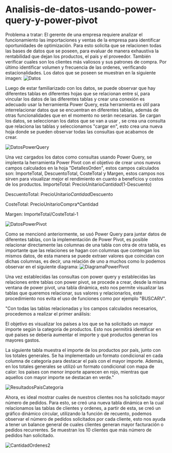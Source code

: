 # Analisis-de-datos-usando-power-query-y-power-pivot
Problema a tratar: El gerente de una empresa requiere analizar el funcionamiento las importaciones y ventas de la empresa para identificar oportunidades de optimización. Para esto solicita que se relacionen todas las bases de datos que se poseen, para evaluar de manera exhaustiva la rentabilidad que dejan los productos, el país y el proveedor. También verificar cuales son los clientes más valiosos y sus patrones de compra. Por último identificar volumen y frecuencia de las ordenes, verificando estacionalidades.
Los datos que se poseen se muestran en la siguiente imagen:
![Datos](https://github.com/user-attachments/assets/1fb721f5-0d97-44cc-89ea-798b4a1b2ac7)

Luego de estar familiarizado con los datos, se puede observar que hay diferentes tablas en diferentes hojas que se relacionan entre sí, para vincular los datos de las diferentes tablas y crear una conexión es adecuado usar la herramienta Power Query, esta herramienta es útil para interrelacionar datos que se encuentran en diferentes tablas, además de otras funcionalidades que en el momento no serán necesarias. Se cargan los datos, se seleccionan los datos que se van a usar , se crea una consulta que relaciona las tablas y seleccionamos "cargar en", esto crea una nueva hoja donde se pueden observar todas las consultas que acabamos de crear.

![DatosPowerQuery](https://github.com/user-attachments/assets/4e90f746-ca30-4f58-9bbb-199b17138872)

Una vez cargados los datos como consultas usando Power Query, se implenta la herramienta Power Pivot con el objetivo de crear unos nuevos campos calculados en la hoja "DetallesOrden", estos campos calculados son: ImporteTotal, DescuentoTotal, CosteTotal y Margen, estos campos nos sirven para visualizar mejor el rendimiento en cuanto a beneficios y costos de los productos.
ImporteTotal: PrecioUnitario*Cantidad*(1-Descuento)  

DescuentoTotal: PrecioUnitario*Cantidad*Descuento  

CosteTotal: PrecioUnitarioCompra*Cantidad  

Margen: ImporteTotal/CosteTotal-1  

![DatosPowerPivot](https://github.com/user-attachments/assets/706ce1e5-895f-441c-a2b8-4d527e3a1a88)


Como se mencionó anteriormente, se usó Power Query para juntar datos de diferentes tablas, con la implementación de Power Pivot, es posible relacionar directamente las columnas de una tabla con otra de otra tabla, es importante que las relaciones se hagan con columnas que contengan los mismos datos, de esta manera se puede extraer valores que coincidan con dichas columnas, es decir, una relación de uno a muchos como lo podemos observar en el siguiente diagrama:
![DiagramaPowerPivot](https://github.com/user-attachments/assets/2519420a-a4a7-4dc5-9f9e-83d8effd4469)


Una vez establecidas las consultas con power query y establecidas las relaciones entre tablas con power pivot, se procede a crear, desde la misma ventana de power pivot, una tabla dinámica, esto nos permite visualizar las tablas que queremos relacionar, sus valores y relacionarlos, este procedimiento nos evita el uso de funciones como por ejemplo "BUSCARV".  

"Con todas las tablas relacionadas y los campos calculados necesarios, procedemos a realizar el primer análisis:  

El objetivo es visualizar los países a los que se ha solicitado un mayor importe según la categoría de productos. Esto nos permitirá identificar en qué países se debería aumentar el importe y qué productos generan los mayores gastos.  

La siguiente tabla muestra el importe de los productos por país, junto con los totales generales. Se ha implementado un formato condicional en cada columna de categoría para destacar el país con el mayor importe. Además, en los totales generales se utilizó un formato condicional con mapa de calor: los países con menor importe aparecen en rojo, mientras que aquellos con mayor importe se destacan en verde."

![ResultadosPaisCategoria](https://github.com/user-attachments/assets/b24cc60a-39d5-4e76-9620-36b9cf0d48bf)


Ahora, es ideal mostrar cuales de nuestros clientes nos ha solicitado mayor número de pedidos. Para esto, se creó una nueva tabla dinámica en la cual relacionamos las tablas de clientes y ordenes, a partir de esta, se creó un gráfico dinámico circular, utilizando la función de recuento, podemos observar el número de pedidos solicitados por cada cliente, esto nos ayuda a tener un balance general de cuales clientes generan mayor facturación o pedidos recurrentes. Se muestran los 10 clientes que más número de pedidos han solicitado.


![CantidadOrdenes2](https://github.com/user-attachments/assets/bb509c9c-8a49-4569-8ac6-0171fb150757)
